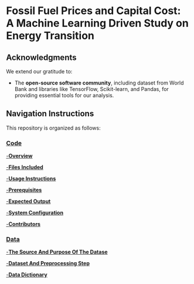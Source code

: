 # Fossil Fuel Prices and Capital Cost: A Machine Learning Driven Study on Energy Transition



## Acknowledgments
We extend our gratitude to:

- The **open-source software community**, including dataset from World Bank and libraries like TensorFlow, Scikit-learn, and Pandas, for providing essential tools for our analysis.

  

## Navigation Instructions

This repository is organized as follows:

### [Code](https://github.com/GreenComp-ERC/Shilin_ImpactOfFossilFeulPrice/tree/main/code)

[-**Overview**](https://github.com/GreenComp-ERC/Shilin_ImpactOfFossilFeulPrice/tree/main/code#overview)

[-**Files Included**](https://github.com/GreenComp-ERC/Shilin_ImpactOfFossilFeulPrice/tree/main/code#files-included)

[-**Usage Instructions**](https://github.com/GreenComp-ERC/Shilin_ImpactOfFossilFeulPrice/tree/main/code#usage-instructions)

[-**Prerequisites**](https://github.com/GreenComp-ERC/Shilin_ImpactOfFossilFeulPrice/tree/main/code#prerequisites)

[-**Expected Output**](https://github.com/GreenComp-ERC/Shilin_ImpactOfFossilFeulPrice/tree/main/code#expected-output)

[-**System Configuration**](https://github.com/GreenComp-ERC/Shilin_ImpactOfFossilFeulPrice/blob/main/code/System%20Configuration%20Report.ipynb)

[-**Contributors**](https://github.com/GreenComp-ERC/Shilin_ImpactOfFossilFeulPrice/tree/main/code#contributors)

### [Data](https://github.com/GreenComp-ERC/Shilin_ImpactOfFossilFeulPrice/tree/main/data)

[-**The Source And Purpose Of The Datase**](https://github.com/GreenComp-ERC/Shilin_ImpactOfFossilFeulPrice/tree/main/data#the-source-and-purpose-of-the-datase)

[-**Dataset And Preprocessing Step**](https://github.com/GreenComp-ERC/Shilin_ImpactOfFossilFeulPrice/tree/main/data#dataset-and-preprocessing-step)

[-**Data Dictionary**](https://github.com/GreenComp-ERC/Shilin_ImpactOfFossilFeulPrice/tree/main/data#data-dictionary)


